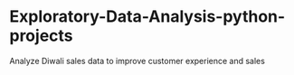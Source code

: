 # Exploratory-Data-Analysis-python-projects
Analyze Diwali sales data to improve customer experience and sales
